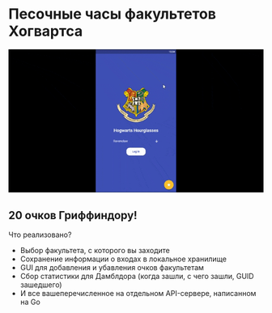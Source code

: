 # Песочные часы факультетов Хогвартса
<img src="/helpers/app.gif"/>
<br>
<h2>20 очков Гриффиндору!</h2>
<p>Что реализовано?</p>
<ul>
 <li>Выбор факультета, с которого вы заходите</li>
 <li>Сохранение информации о входах в локальное хранилище</li>
 <li>GUI для добавления и убавления очков факультетам</li>
 <li>Сбор статистики для Дамблдора (когда зашли, с чего зашли, GUID зашедшего)</li>
 <li>И все вашеперечисленное на отдельном API-сервере, написанном на Go</li>
</ul>
